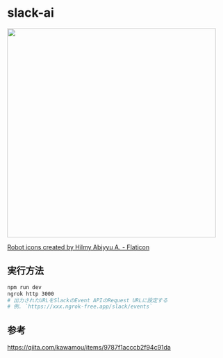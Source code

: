 # slack-ai

<img src="https://github.com/kawamou/slack-ai/assets/18514782/7c923163-9074-47d9-80fd-14b82966b513" width="480">

<a href="https://www.flaticon.com/free-icons/robot" title="robot icons">Robot icons created by Hilmy Abiyyu A. - Flaticon</a>

## 実行方法

```sh
npm run dev
ngrok http 3000
# 出力されたURLをSlackのEvent APIのRequest URLに設定する
# 例. `https://xxx.ngrok-free.app/slack/events`
```
## 参考

https://qiita.com/kawamou/items/9787f1acccb2f94c91da
